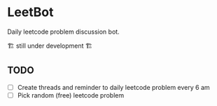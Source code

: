 # LeetBot

Daily leetcode problem discussion bot.

🏗 still under development 🏗

## TODO  

- [ ] Create threads and reminder to daily leetcode problem every 6 am  
- [ ] Pick random (free) leetcode problem
